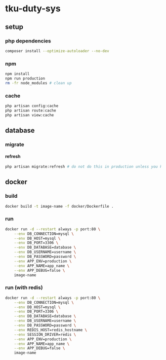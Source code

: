 # tku-duty-sys

## setup

### php dependencies

```sh
composer install --optimize-autoloader --no-dev
```

### npm

```sh
npm install
npm run production
rm -fr node_modules # clean up
```

### cache

```sh
php artisan config:cache
php artisan route:cache
php artisan view:cache
```

## database

### migrate

#### refresh

```sh
php artisan migrate:refresh # do not do this in production unless you know exactly what you're doing
```

## docker

### build

```sh
docker build -t image-name -f docker/Dockerfile .
```

### run

```sh
docker run -d --restart always -p port:80 \
    --env DB_CONNECTION=mysql \
    --env DB_HOST=mysql \
    --env DB_PORT=3306 \
    --env DB_DATABASE=database \
    --env DB_USERNAME=username \
    --env DB_PASSWORD=password \
    --env APP_ENV=production \
    --env APP_NAME=app_name \
    --env APP_DEBUG=false \
    image-name
```

### run (with redis)

```sh
docker run -d --restart always -p port:80 \
    --env DB_CONNECTION=mysql \
    --env DB_HOST=mysql \
    --env DB_PORT=3306 \
    --env DB_DATABASE=database \
    --env DB_USERNAME=username \
    --env DB_PASSWORD=password \
    --env REDIS_HOST=redis_hostname \
    --env SESSION_DRIVER=redis \
    --env APP_ENV=production \
    --env APP_NAME=app_name \
    --env APP_DEBUG=false \
    image-name
```
